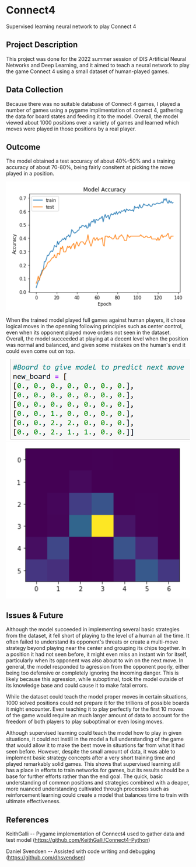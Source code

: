 # Connect4
Supervised learning neural network to play Connect 4


## Project Description
This project was done for the 2022 summer session of DIS Artificial Neural Networks and Deep Learning, and it aimed to teach a neural network to play the game Connect 4 using a small dataset of human-played games.
## Data Collection
Because there was no suitable database of Connect 4 games, I played a number of games using a pygame implimentation of connect 4, gathering the data for board states and feeding it to the model. Overall, the model viewed about 1000 positions over a variety of games and learned which moves were played in those positions by a real player.
## Outcome
The model obtained a test accuracy of about 40%-50% and a training accuracy of about 70-80%, being fairly consitent at picking the move played in a position.<br/>

![Model Accuracy Plot](/images/acc_plot.PNG "Model Accuracy Plot")

When the trained model played full games against human players, it chose logical moves in the openning following principles such as center control, even when its opponent played move orders not seen in the dataset. Overall, the model succeeded at playing at a decent level when the position was normal and balanced, and given some mistakes on the human's end it could even come out on top.<br>

![Example input board](/images/input.PNG "Input Board")
![Example output board](/images/heatmap.PNG "Output Heat Map")
## Issues & Future
Although the model succeeded in implementing several basic strategies from the dataset, it fell short of playing to the level of a human all the time. It often failed to understand its opponent's threats or create a multi-move strategy beyond playing near the center and grouping its chips together. In a position it had not seen before, it might even miss an instant win for itself, particularly when its opponent was also about to win on the next move. In general, the model responded to agression from the opponent poorly, either being too defensive or completely ignoring the incoming danger. This is likely because this agression, while suboptimal, took the model outside of its knowledge base and could cause it to make fatal errors.

While the dataset could teach the model proper moves in certain situations, 1000 solved positions could not prepare it for the trillions of possible boards it might encounter. Even teaching it to play perfectly for the first 10 moves of the game would require an much larger amount of data to account for the freedom of both players to play suboptimal or even losing moves.

Although supervised learning could teach the model how to play in given situations, it could not instill in the model a full understanding of the game that would allow it to make the best move in situations far from what it had seen before. However, despite the small amount of data, it was able to implement basic strategy concepts after a very short training time and played remarkably solid games. This shows that supervised learning still has a place in efforts to train networks for games, but its results should be a base for further efforts rather than the end goal. The quick, basic understanding of common positions and strategies combined with a deaper, more nuanced understanding cultivated through processes such as reinforcement learning could create a model that balances time to train with ultimate effectiveness.

## References
KeithGalli -- Pygame implementation of Connect4 used to gather data and test model (https://github.com/KeithGalli/Connect4-Python)

Daniel Svendsen -- Assisted with code writing and debugging (https://github.com/dhsvendsen)
